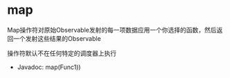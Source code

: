# map

Map操作符对原始Observable发射的每一项数据应用一个你选择的函数，然后返回一个发射这些结果的Observable

操作符默认不在任何特定的调度器上执行

- Javadoc: map(Func1))
